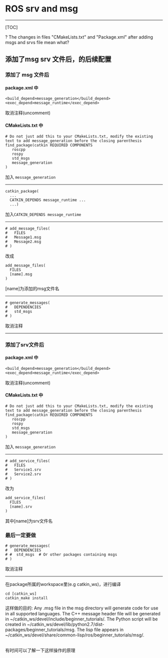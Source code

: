 # ROS srv and msg

---

[TOC]

? The changes in files "CMakeLists.txt" and "Package.xml" after adding msgs and srvs file mean what?

## 添加了msg srv 文件后，的后续配置

### 添加了 msg 文件后
#### package.xml 中
```
<build_depend>message_generation</build_depend>
<exec_depend>message_runtime</exec_depend>
```
取消注释(uncomment)

#### CMakeLists.txt 中
```
# Do not just add this to your CMakeLists.txt, modify the existing text to add message_generation before the closing parenthesis
find_package(catkin REQUIRED COMPONENTS
   roscpp
   rospy
   std_msgs
   message_generation
)
```
加入 `message_generation`

---
```
catkin_package(
  ...
  CATKIN_DEPENDS message_runtime ...
  ...)
```
加入`CATKIN_DEPENDS message_runtime`

---
```
# add_message_files(
#   FILES
#   Message1.msg
#   Message2.msg
# )
```
改成
```
add_message_files(
  FILES
  [name].msg
)
```
[name]为添加的msg文件名

---
```
# generate_messages(
#   DEPENDENCIES
#   std_msgs
# )
```
取消注释

---

### 添加了srv文件后
#### package.xml 中
```
<build_depend>message_generation</build_depend>
<exec_depend>message_runtime</exec_depend>
```
取消注释(uncomment)

#### CMakeLists.txt 中
```
# Do not just add this to your CMakeLists.txt, modify the existing text to add message_generation before the closing parenthesis
find_package(catkin REQUIRED COMPONENTS
   roscpp
   rospy
   std_msgs
   message_generation
)
```
加入 `message_generation`

---

```
# add_service_files(
#   FILES
#   Service1.srv
#   Service2.srv
# )
```
改为
```
add_service_files(
  FILES
  [name].srv
)
```
其中[name]为srv文件名

### 最后一定要做
```
# generate_messages(
#   DEPENDENCIES
# #  std_msgs  # Or other packages containing msgs
# )
```
取消注释

---

在package所属的workspace里(e.g catkin_ws)，进行编译
```
cd [catkin_ws]
catkin_make install
```
这样做的目的:
Any .msg file in the msg directory will generate code for use in all supported languages. The C++ message header file will be generated in ~/catkin_ws/devel/include/beginner_tutorials/. The Python script will be created in ~/catkin_ws/devel/lib/python2.7/dist-packages/beginner_tutorials/msg. The lisp file appears in ~/catkin_ws/devel/share/common-lisp/ros/beginner_tutorials/msg/.

## 

有时间可以了解一下这样操作的原理
